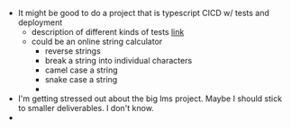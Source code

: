 - It might be good to do a project that is typescript CICD w/ tests and deployment
	- description of different kinds of tests [link](https://stackoverflow.com/a/859592)
	- could be an online string calculator
		- reverse strings
		- break a string into individual characters
		- camel case a string
		- snake case a string
		-
- I'm getting stressed out about the big lms project. Maybe I should stick to smaller deliverables. I don't know.
-